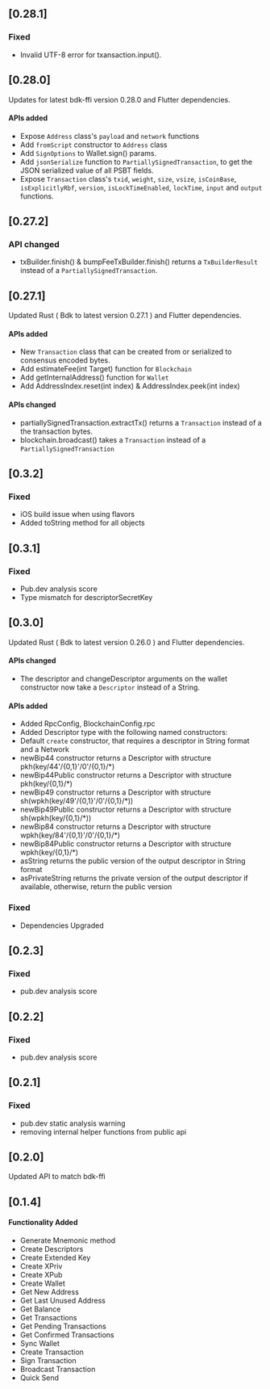 ## [0.28.1]
### Fixed
- Invalid UTF-8 error for txansaction.input().

## [0.28.0]
Updates for latest bdk-ffi version 0.28.0 and Flutter dependencies.

#### APIs added
- Expose `Address` class's `payload` and `network` functions
- Add `fromScript` constructor to `Address` class
- Add `SignOptions` to Wallet.sign() params. 
- Add `jsonSerialize` function to `PartiallySignedTransaction`, to get the JSON serialized value of all PSBT fields.
- Expose `Transaction` class's  `txid`, `weight`, `size`, `vsize`, `isCoinBase`, `isExplicitlyRbf`, `version`, `isLockTimeEnabled`, `lockTime`, `input` and `output` functions.

## [0.27.2]
### API changed
- txBuilder.finish() & bumpFeeTxBuilder.finish() returns a `TxBuilderResult` instead of a `PartiallySignedTransaction`.

## [0.27.1]
Updated Rust ( Bdk to latest version 0.27.1 ) and Flutter dependencies.

#### APIs added
  - New `Transaction` class that can be created from or serialized to consensus encoded bytes. 
  - Add estimateFee(int Target) function for `Blockchain`
  - Add getInternalAddress() function for `Wallet`
  - Add AddressIndex.reset(int index) & AddressIndex.peek(int index)

#### APIs changed
  - partiallySignedTransaction.extractTx() returns a `Transaction` instead of a the transaction bytes.
  - blockchain.broadcast() takes a `Transaction` instead of a `PartiallySignedTransaction`

## [0.3.2]
### Fixed
- iOS build issue when using flavors 
- Added toString method for all objects

## [0.3.1]
### Fixed
- Pub.dev analysis score 
- Type mismatch for descriptorSecretKey

## [0.3.0]
Updated Rust ( Bdk to latest version 0.26.0 ) and Flutter dependencies. 

#### APIs changed

  - The descriptor and changeDescriptor arguments on the wallet constructor now take a `Descriptor` instead of a String. 
 
#### APIs added

   - Added RpcConfig, BlockchainConfig.rpc
   - Added Descriptor type with the following named constructors:
   - Default `create` constructor, that requires a descriptor in String format and a Network
   - newBip44 constructor returns a Descriptor with structure pkh(key/44'/{0,1}'/0'/{0,1}/*)
   - newBip44Public constructor returns a Descriptor with structure pkh(key/{0,1}/*)
   - newBip49 constructor returns a Descriptor with structure sh(wpkh(key/49'/{0,1}'/0'/{0,1}/*))
   - newBip49Public constructor returns a Descriptor with structure sh(wpkh(key/{0,1}/*))
   - newBip84 constructor returns a Descriptor with structure wpkh(key/84'/{0,1}'/0'/{0,1}/*)
   - newBip84Public constructor returns a Descriptor with structure wpkh(key/{0,1}/*)
   - asString returns the public version of the output descriptor in String format
   - asPrivateString returns the private version of the output descriptor if available, otherwise, return the public version

### Fixed

- Dependencies Upgraded

## [0.2.3]

### Fixed

- pub.dev analysis score

## [0.2.2]

### Fixed

- pub.dev analysis score

## [0.2.1]

### Fixed

- pub.dev static analysis warning
- removing internal helper functions from public api

## [0.2.0]

Updated API to match bdk-ffi

## [0.1.4]

#### Functionality Added

- Generate Mnemonic method
- Create Descriptors
- Create Extended Key
- Create XPriv
- Create XPub
- Create Wallet
- Get New Address
- Get Last Unused Address
- Get Balance
- Get Transactions
- Get Pending Transactions
- Get Confirmed Transactions
- Sync Wallet
- Create Transaction
- Sign Transaction
- Broadcast Transaction
- Quick Send
